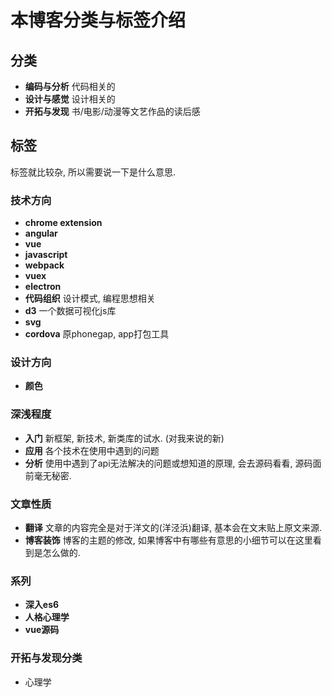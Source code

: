 # 本博客分类与标签介绍

## 分类
+   **编码与分析** 代码相关的
+   **设计与感觉** 设计相关的
+   **开拓与发现** 书/电影/动漫等文艺作品的读后感

## 标签

标签就比较杂, 所以需要说一下是什么意思.

### 技术方向

+   **chrome extension**
+   **angular**
+   **vue**
+   **javascript**
+   **webpack**
+   **vuex**
+   **electron**
+   **代码组织** 设计模式, 编程思想相关
+   **d3** 一个数据可视化js库
+   **svg** 
+   **cordova** 原phonegap, app打包工具

### 设计方向

+   **颜色**

### 深浅程度

+   **入门** 新框架, 新技术, 新类库的试水. (对我来说的新)
+   **应用** 各个技术在使用中遇到的问题
+   **分析** 使用中遇到了api无法解决的问题或想知道的原理, 会去源码看看, 源码面前毫无秘密.

### 文章性质
+   **翻译** 文章的内容完全是对于洋文的(洋泾浜)翻译, 基本会在文末贴上原文来源.
+   **博客装饰** 博客的主题的修改, 如果博客中有哪些有意思的小细节可以在这里看到是怎么做的.

### 系列
+   **深入es6**
+   **人格心理学**
+   **vue源码**

### 开拓与发现分类

+ 心理学